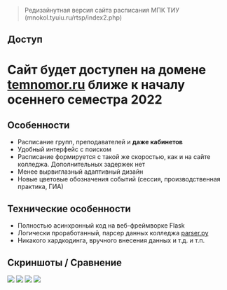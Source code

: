 > Редизайнутная версия сайта расписания МПК ТИУ (mnokol.tyuiu.ru/rtsp/index2.php)


## Доступ

# Сайт будет доступен на домене [temnomor.ru](https://temnomor.ru) ближе к началу осеннего семестра 2022


## Особенности

* Расписание групп, преподавателей и <strong>даже кабинетов</strong>
* Удобный интерфейс с поиском
* Расписание формируется с такой же скоростью, как и на сайте колледжа. Дополнительных задержек нет
* Менее вырвиглазный адаптивный дизайн
* Новые цветовые обозначения событий (сессия, производственная практика, ГИА)


## Технические особенности

* Полностью асинхронный код на веб-фреймворке Flask
* Логически проработанный, парсер данных колледжа [parser.py](https://github.com/ConfirmedPlayer/mnokol_tyuiu.schedule_redesign/blob/master/additional/parser.py)
* Никакого хардкодинга, вручного внесения данных и т.д. и т.п.


## Скриншоты / Сравнение

<img src="https://raw.githubusercontent.com/ConfirmedPlayer/ConfirmedPlayer/c02147ae69002c8b4def5a2bdf19b23fd6123a66/sources/mnokol_tyuiu.schedule_redesign/website_showcase.gif"/>
<img src="https://raw.githubusercontent.com/ConfirmedPlayer/ConfirmedPlayer/master/sources/mnokol_tyuiu.schedule_redesign/comparison.png"/>
<img src="https://raw.githubusercontent.com/ConfirmedPlayer/ConfirmedPlayer/master/sources/mnokol_tyuiu.schedule_redesign/session_showcase.jpg"/>
<img src="https://raw.githubusercontent.com/ConfirmedPlayer/ConfirmedPlayer/master/sources/mnokol_tyuiu.schedule_redesign/default.png"/>
